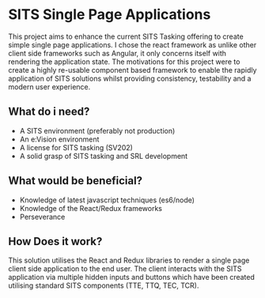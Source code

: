 # SITS Single Page Applications
This project aims to enhance the current SITS Tasking offering to create simple single page applications.
I chose the react framework as unlike other client side frameworks such as Angular, it only concerns itself with rendering the application state.
The motivations for this project were to create a highly re-usable component based framework to enable the rapidly application of SITS solutions whilst providing consistency, testability and a modern user experience.

## What do i need?
- A SITS environment (preferably not production)
- An e:Vision environment
- A license for SITS tasking (SV202)
- A solid grasp of SITS tasking and SRL development

## What would be beneficial?
- Knowledge of latest javascript techniques (es6/node)
- Knowledge of the React/Redux frameworks
- Perseverance

## How Does it work?

This solution utilises the React and Redux libraries to render a single page client side application to the end user. The client interacts with the SITS application via multiple hidden inputs and buttons which have been created utilising standard SITS components (TTE, TTQ, TEC, TCR).
